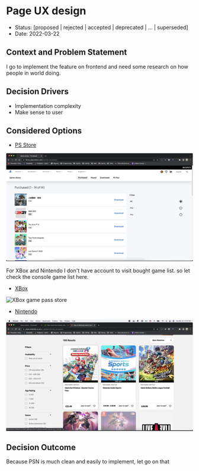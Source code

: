 # Page UX design

- Status: [proposed | rejected | accepted | deprecated | … | superseded]
- Date: 2022-03-22

## Context and Problem Statement

I go to implement the feature on frontend and need some research 
on how people in world doing.

## Decision Drivers 

- Implementation complexity
- Make sense to user

## Considered Options

- [PS Store](https://library.playstation.com/recently-purchased)

![PSN screen short](./psn.png)

For XBox and Nintendo I don't have account to visit bought game list. 
so let check the console game list here.    

- [XBox](https://www.xbox.com/en-gb/xbox-game-pass/games?xr=shellnav)

![XBox game pass store](./xbox-game-pass-game-store.png)

- [Nintendo](https://store.nintendo.co.uk/en_gb/games/view-all-games/)

![Nintendo game store](./nitendo.png)

## Decision Outcome

Because PSN is much clean and easily to implement, let go on that

